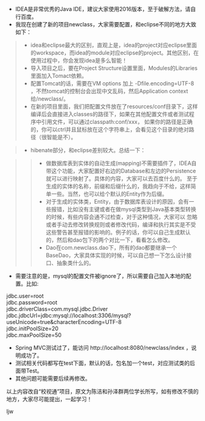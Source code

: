 * IDEA是非常优秀的Java IDE，建议大家使用2016版本，至于破解方法，请自行百度。
* 我现在创建了新的项目newclass，大家需要配置，和eclipse不同的地方大致如下：     

> * idea和eclipse最大的区别，直观上是，idea的project对应eclipse里面的workspace，而idea的module对应eclipse的project。其他区别，在使用过程中，你会发现idea是多么智能！
> * 导入项目之后，要在Project Structure设置里面，Modules的Libraries里面加入Tomact依赖。
> * 配置Tomcat的话，需要在VM options 加上 -Dfile.encoding=UTF-8 ，不然tomcat的控制台会出现中文乱码，然后Application context 给/newclass/。    
> * 在新的项目里面，我们把配置文件放在了resources/conf目录下，这样编译后会直接进入classes的路径下，如果在其他配置文件或者测试程序中引用文件，可以通过classpath:conf/xxx，
如果你的路径是正确的，你可以ctrl并且鼠标放在这个字符串上，会看见这个目录的绝对路径（很智能是不）。

> * hibenate部分，和eclipse差别较大。总结一下：
    
>> * 做数据库表到实体的自动生成(mapping)不需要插件了，IDEA自带这个功能，大家配置好右边的Database和左边的Persistence就可以进行映射了。具体的内容，大家可以去百度什么的。
至于生成的实体的名称，前缀和后缀什么的，我趋向于不给，这样简单一些。当然，也可以给个默认的Entity作为后缀。
>> * 对于生成的实体类，Entity，由于数据库表设计的原因，会有一些报错，比如没有主键或者在做mysql类型到Java基本类型转换的时候，有些内容会通不过检查，对于这种情况，大家可以
忽略或者手动去修改转换规则或者修改代码，编译和执行其实是不受这些警告甚至报错的影响的。例子的话，你可以自己生成默认的，然后和dao包下的两个对比一下，看看怎么修改。
>> * Dao在com.newclass.dao下，所有的dao都要继承一个BaseDao，大家具体实现的时候，可以自己想一下怎么设计接口、抽象类什么的。

* 需要注意的是，mysql的配置文件被ignore了，所以需要自己加入本地的配置。比如: 
> 
jdbc.user=root   
jdbc.password=root    
jdbc.driverClass=com.mysql.jdbc.Driver    
jdbc.jdbcUrl=jdbc:mysql://localhost:3306/mysql?useUnicode=true&characterEncoding=UTF-8     
jdbc.initPoolSize=20    
jdbc.maxPoolSize=50

* Spring MVC测试过了，能访问 http://localhost:8080/newclass/index ，说明成功了。
* 测试相关代码都写在test下面，默认的话，包名加一个test，对应测试类的后面带Test。
* 其他问题可能需要后续再修改。


以上内容改自“校视通”项目，原文为陈洁和孙泽群两位学长所写，如有修改不慎的地方，大家尽可能提出，一起学习！

ljw